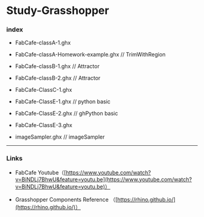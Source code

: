 # Study-Grasshopper  

### index  

- FabCafe-classA-1.ghx  
- FabCafe-classA-Homework-example.ghx // TrimWithRegion  
- FabCafe-classB-1.ghx // Attractor  
- FabCafe-classB-2.ghx // Attractor  
- FabCafe-ClassC-1.ghx   
- FabCafe-ClassE-1.ghx // python basic  
- FabCafe-ClassE-2.ghx // ghPython basic  
- FabCafe-ClassE-3.ghx  


- imageSampler.ghx // imageSampler  

---  

### Links  

- FabCafe Youtube（[https://www.youtube.com/watch?v=BiNDLj7BhwU&feature=youtu.be](https://www.youtube.com/watch?v=BiNDLj7BhwU&feature=youtu.be)）  

- Grasshopper Components Reference （[https://rhino.github.io/](https://rhino.github.io/)）
